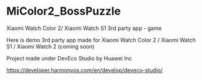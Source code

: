 # MiColor2_BossPuzzle

Xiaomi Watch Color 2/ Xiaomi Watch S1 3rd party app - game

Here is demo 3rd party app made for Xiaomi Watch Color 2 / Xiaomi Watch S1 / Xiaomi Watch 2 (coming soon)

Project made under DevEco Studio by Huawei Inc

https://developer.harmonyos.com/en/develop/deveco-studio/
